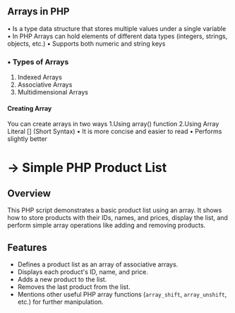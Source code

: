 ## Arrays in PHP

• Is a type data structure that stores multiple values under a single variable
 • In PHP Arrays can hold elements of different data types (integers, strings,
objects, etc.)
 • Supports both numeric and string keys

### • Types of Arrays

1. Indexed Arrays
2. Associative Arrays
3. Multidimensional Arrays

#### Creating Array

  You can create arrays in two ways
 1.Using array() function
 2.Using Array Literal [] (Short Syntax)
     	 • It is more concise and easier to read
      	 • Performs slightly better

# -> Simple PHP Product List

## Overview

This PHP script demonstrates a basic product list using an array. It shows how to store products with their IDs, names, and prices, display the list, and perform simple array operations like adding and removing products.

## Features

* Defines a product list as an array of associative arrays.
* Displays each product's ID, name, and price.
* Adds a new product to the list.
* Removes the last product from the list.
* Mentions other useful PHP array functions (`array_shift`, `array_unshift`, etc.) for further manipulation.
